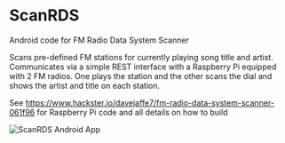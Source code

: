 # ScanRDS
Android code for FM Radio Data System Scanner

Scans pre-defined FM stations for currently playing song title and artist. Communicates via a simple REST interface with a Raspberry Pi equipped with 2 FM radios. One plays the station and the other scans the dial and shows the artist and title on each station.

See https://www.hackster.io/davejaffe7/fm-radio-data-system-scanner-061f96 for Raspberry Pi code and all details on how to build

![ScanRDS Android App](https://github.com/DaveJaffe/ScanRDS/blob/master/ScanRDS%20screenshot.png?s=20)
